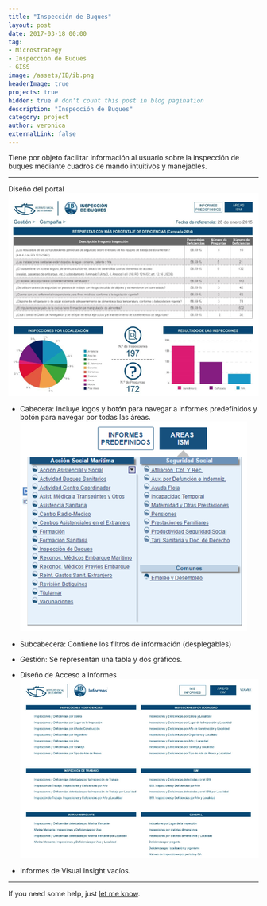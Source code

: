 ```yaml
---
title: "Inspección de Buques"
layout: post
date: 2017-03-18 00:00
tag: 
- Microstrategy 
- Inspección de Buques 
- GISS
image: /assets/IB/ib.png
headerImage: true
projects: true
hidden: true # don't count this post in blog pagination
description: "Inspección de Buques"
category: project
author: veronica
externalLink: false
---
```


Tiene por objeto facilitar información al usuario sobre la inspección de buques mediante cuadros de mando intuitivos y manejables. 

---

Diseño del portal
![Screenshot](/assets/IB/ib3.png)

- Cabecera: Incluye logos y botón para navegar a informes predefinidos y botón para navegar por todas las áreas.
![Screenshot](/assets/IB/ib1.png)
- Subcabecera: Contiene los filtros de información (desplegables)
- Gestión: Se representan una tabla y dos gráficos.


- Diseño de Acceso a Informes
![Screenshot](/assets/IB/ib2.png)
- Informes de Visual Insight vacíos.

---

If you need some help, just [let me know](mailto:veronicasanchezmorales86@gmail.com).
